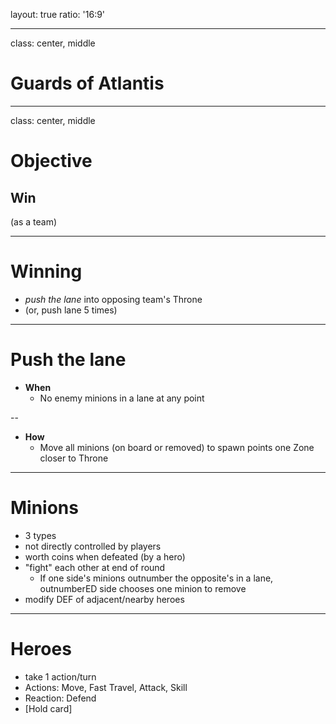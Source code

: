 layout: true
ratio: '16:9'

---

class: center, middle

# Guards of Atlantis

---

class: center, middle

# Objective

<h2>Win</h2>
(as a team)

---

# Winning

* *push the lane* into opposing team's Throne
* (or, push lane 5 times)

---

# Push the lane

* **When**
  - No enemy minions in a lane at any point

--
* **How**
  - Move all minions (on board or removed) to spawn points one Zone closer to Throne

---

# Minions

* 3 types
* not directly controlled by players
* worth coins when defeated (by a hero)
* "fight" each other at end of round
  - If one side's minions outnumber the opposite's in a lane, outnumberED side chooses one minion to remove
* modify DEF of adjacent/nearby heroes

---

# Heroes

* take 1 action/turn
* Actions: Move, Fast Travel, Attack, Skill
* Reaction: Defend
* [Hold card]
